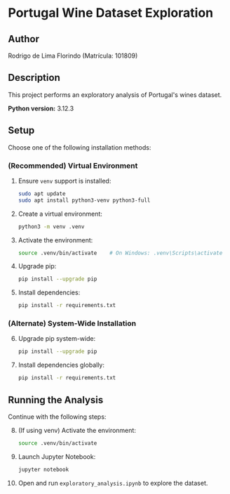 # Portugal Wine Dataset Exploration

## Author

Rodrigo de Lima Florindo (Matrícula: 101809)

## Description

This project performs an exploratory analysis of Portugal's wines dataset.

**Python version:** 3.12.3

## Setup

Choose one of the following installation methods:

### (Recommended) Virtual Environment

1. Ensure `venv` support is installed:

   ```bash
   sudo apt update
   sudo apt install python3-venv python3-full
   ```
2. Create a virtual environment:

   ```bash
   python3 -m venv .venv
   ```
3. Activate the environment:

   ```bash
   source .venv/bin/activate    # On Windows: .venv\Scripts\activate
   ```
4. Upgrade pip:

   ```bash
   pip install --upgrade pip
   ```
5. Install dependencies:

   ```bash
   pip install -r requirements.txt
   ```

### (Alternate) System-Wide Installation

6. Upgrade pip system-wide:

   ```bash
   pip install --upgrade pip
   ```
7. Install dependencies globally:

   ```bash
   pip install -r requirements.txt
   ```

## Running the Analysis

Continue with the following steps:

8. (If using venv) Activate the environment:

   ```bash
   source .venv/bin/activate
   ```
9. Launch Jupyter Notebook:

   ```bash
   jupyter notebook
   ```
10. Open and run `exploratory_analysis.ipynb` to explore the dataset.
